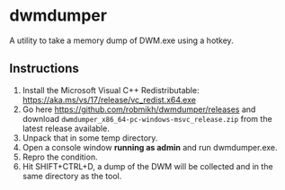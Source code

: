 # dwmdumper
A utility to take a memory dump of DWM.exe using a hotkey.

## Instructions

1. Install the Microsoft Visual C++ Redistributable: https://aka.ms/vs/17/release/vc_redist.x64.exe
2. Go here https://github.com/robmikh/dwmdumper/releases and download `dwmdumper_x86_64-pc-windows-msvc_release.zip` from the latest release available.
3. Unpack that in some temp directory.
4. Open a console window **running as admin** and run dwmdumper.exe.
5. Repro the condition.
6. Hit SHIFT+CTRL+D, a dump of the DWM will be collected and in the same directory as the tool.
